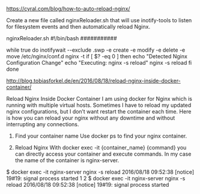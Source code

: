 https://cyral.com/blog/how-to-auto-reload-nginx/

Create a new file called nginxReloader.sh that will use inotify-tools to listen for filesystem events and then automatically reload Nginx.

nginxReloader.sh
#!/bin/bash
###########

while true
do
 inotifywait --exclude .swp -e create -e modify -e delete -e move /etc/nginx/conf.d
 nginx -t
 if [ $? -eq 0 ]
 then
  echo "Detected Nginx Configuration Change"
  echo "Executing: nginx -s reload"
  nginx -s reload
 fi
done

http://blog.tobiasforkel.de/en/2016/08/18/reload-nginx-inside-docker-container/

Reload Nginx Inside Docker Container
I am using docker for Nginx which is running with multiple virtual hosts. Sometimes I have to reload my updated nginx configurations, but I don’t want restart the container each time. Here is how you can reload your nginx without any downtime and without interrupting any connections.

1. Find your container name
Use docker ps to find your nginx container.

2. Reload Nginx
With docker exec -it {container_name} {command} you can directly access your container and execute commands. In my case the name of the container is nginx-server.

$ docker exec -it nginx-server nginx -s reload
2016/08/18 09:52:38 [notice] 19#19: signal process started
1
2
$ docker exec -it nginx-server nginx -s reload
2016/08/18 09:52:38 [notice] 19#19: signal process started